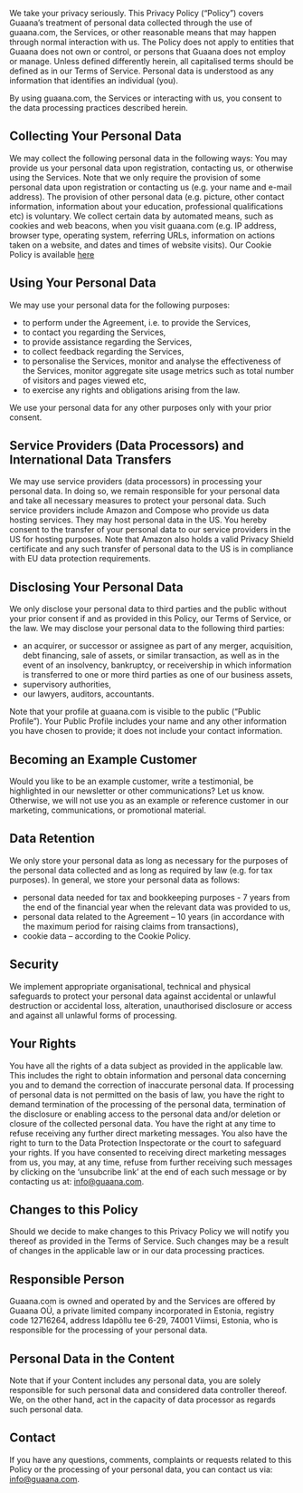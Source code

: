 We take your privacy seriously. This Privacy Policy (“Policy”) covers Guaana’s treatment of personal data collected through the use of guaana.com, the Services, or other reasonable means that may happen through normal interaction with us. The Policy does not apply to entities that Guaana does not own or control, or persons that Guaana does not employ or manage. 
Unless defined differently herein, all capitalised terms should be defined as in our Terms of Service. Personal data is understood as any information that identifies an individual (you). 

By using guaana.com, the Services or interacting with us, you consent to the data processing practices described herein.

## Collecting Your Personal Data 

We may collect the following personal data in the following ways:
You may provide us your personal data upon registration, contacting us, or otherwise using the Services. Note that we only require the provision of some personal data upon registration or contacting us (e.g. your name and e-mail address). The provision of other personal data (e.g. picture, other contact information, information about your education, professional qualifications etc) is voluntary.
We collect certain data by automated means, such as cookies and web beacons, when you visit guaana.com (e.g. IP address, browser type, operating system, referring URLs, information on actions taken on a website, and dates and times of website visits). Our Cookie Policy is available [here](https://www.guaana.com/about/cookies) 

## Using Your Personal Data
We may use your personal data for the following purposes:
*	to perform under the Agreement, i.e. to provide the Services,
*	to contact you regarding the Services,
*	to provide assistance regarding the Services,
*	to collect feedback regarding the Services,
*	to personalise the Services, monitor and analyse the effectiveness of the Services, monitor aggregate site usage metrics such as total number of visitors and pages viewed etc,
*	to exercise any rights and obligations arising from the law.

We use your personal data for any other purposes only with your prior consent.

## Service Providers (Data Processors) and International Data Transfers

We may use service providers (data processors) in processing your personal data. In doing so, we remain responsible for your personal data and take all necessary measures to protect your personal data.
Such service providers include Amazon and Compose who provide us data hosting services. They may host personal data in the US. You hereby consent to the transfer of your personal data to our service providers in the US for hosting purposes. Note that Amazon also holds a valid Privacy Shield certificate and any such transfer of personal data to the US is in compliance with EU data protection requirements.

## Disclosing Your Personal Data

We only disclose your personal data to third parties and the public without your prior consent if and as provided in this Policy, our Terms of Service, or the law. We may disclose your personal data to the following third parties:
*	an acquirer, or successor or assignee as part of any merger, acquisition, debt financing, sale of assets, or similar transaction, as well as in the event of an insolvency, bankruptcy, or receivership in which information is transferred to one or more third parties as one of our business assets,
*	supervisory authorities,
*	our lawyers, auditors, accountants. 

Note that your profile at guaana.com is visible to the public (“Public Profile”). Your Public Profile includes your name and any other information you have chosen to provide; it does not include your contact information.  

## Becoming an Example Customer

Would you like to be an example customer, write a testimonial, be highlighted in our newsletter or other communications? Let us know. Otherwise, we will not use you as an example or reference customer in our marketing, communications, or promotional material. 

## Data Retention

We only store your personal data as long as necessary for the purposes of the personal data collected and as long as required by law (e.g. for tax purposes). In general, we store your personal data as follows: 
*	personal data needed for tax and bookkeeping purposes - 7 years from the end of the financial year when the relevant data was provided to us,
*	personal data related to the Agreement – 10 years (in accordance with the maximum period for raising claims from transactions),
*	cookie data – according to the Cookie Policy. 

## Security

We implement appropriate organisational, technical and physical safeguards to protect your personal data against accidental or unlawful destruction or accidental loss, alteration, unauthorised disclosure or access and against all unlawful forms of processing.

## Your Rights

You have all the rights of a data subject as provided in the applicable law. This includes the right to obtain information and personal data concerning you and to demand the correction of inaccurate personal data. If processing of personal data is not permitted on the basis of law, you have the right to demand termination of the processing of the personal data, termination of the disclosure or enabling access to the personal data and/or deletion or closure of the collected personal data. You have the right at any time to refuse receiving any further direct marketing messages. You also have the right to turn to the Data Protection Inspectorate or the court to safeguard your rights. 
If you have consented to receiving direct marketing messages from us, you may, at any time, refuse from further receiving such messages by clicking on the ‘unsubcribe link’ at the end of each such message or by contacting us at: info@guaana.com. 

## Changes to this Policy

Should we decide to make changes to this Privacy Policy we will notify you thereof as provided in the Terms of Service. Such changes may be a result of changes in the applicable law or in our data processing practices. 

## Responsible Person

Guaana.com is owned and operated by and the Services are offered by Guaana OÜ, a private limited company incorporated in Estonia, registry code 12716264, address Idapõllu tee 6-29, 74001 Viimsi, Estonia, who is responsible for the processing of your personal data.	

## Personal Data in the Content

Note that if your Content includes any personal data, you are solely responsible for such personal data and considered data controller thereof. We, on the other hand, act in the capacity of data processor as regards such personal data. 

## Contact
If you have any questions, comments, complaints or requests related to this Policy or the processing of your personal data, you can contact us via: info@guaana.com. 
